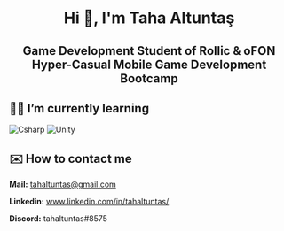 <h1 align="center">Hi 👋, I'm Taha Altuntaş 
<h2 align="center">Game Development Student of Rollic & oFON Hyper-Casual Mobile Game Development Bootcamp
  
## 👨‍💻 I’m currently learning

![Csharp](https://i.ibb.co/fQHDQRp/Background.png)
![Unity](https://i.ibb.co/qCnfWw9/Background-1.png)


## ✉️ How to contact me

<b>Mail:</b> tahaltuntas@gmail.com 

<b>Linkedin:</b> www.linkedin.com/in/tahaltuntas/

<b>Discord:</b> tahaltuntas#8575





